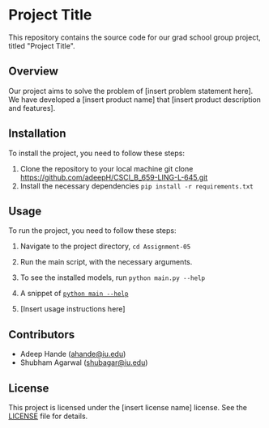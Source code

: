 # Project Title

This repository contains the source code for our grad school group project, titled "Project Title".

## Overview

Our project aims to solve the problem of [insert problem statement here]. We have developed a [insert product name] that [insert product description and features].

## Installation

To install the project, you need to follow these steps:

1. Clone the repository to your local machine
git clone https://github.com/adeepH/CSCI_B_659-LING-L-645.git 
2. Install the necessary dependencies ```pip install -r requirements.txt```

## Usage

To run the project, you need to follow these steps:

1. Navigate to the project directory, ```cd Assignment-05``` 
2. Run the main script, with the necessary arguments.
3. To see the installed models, run ```python main.py --help```
4. A snippet of [```python main --help```](https://github.com/adeepH/CSCI_B_659-LING-L-645/tree/master/Assignment-05/data/help.png)

3. [Insert usage instructions here]

## Contributors

- Adeep Hande (ahande@iu.edu)
- Shubham Agarwal (shubagar@iu.edu)

## License

This project is licensed under the [insert license name] license. See the [LICENSE](LICENSE) file for details.